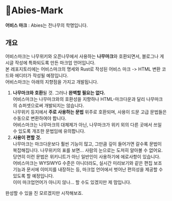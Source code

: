 # 🌲Abies-Mark
**어비스 마크** : Abies는 전나무의 학명입니다.

## 개요
어비스마크는 나무위키와 오픈나무에서 사용하는 **나무마크**와 호환되면서, 블로그나 게시글 작성에 특화되도록 만든 마크업 언어입니다.  
본 레포지토리에는 어비스마크의 명세와 Rust로 작성된 어비스 마크 -> HTML 변환 코드와 에디터가 작성될 예정입니다.  
어비스마크는 아래의 지향점을 가지고 개발됩니다. 
1. **나무마크와 호환**될 것. 그러나 **완벽할 필요는 없다.**  
  어비스마크는 나무마크와의 호환성을 지향하나 HTML-마크다운과 달리 나무마크의 슈퍼셋으로써 개발되지는 않습니다.  
  나무위키 등지에서 **주로 사용하는 문법** 위주로 호환되며, 사용이 드문 고급 문법들은 수동으로 변환하여야 합니다.  
  어비스마크는 나무마크의 대체제가 아닌, 나무마크가 위키 외의 다른 곳에서 쓰일 수 있도록 개조한 문법임에 유의합니다.  
2. **사용이 편할 것.**  
  나무마크는 마크다운보다 훨씬 기능이 많고, 그만큼 깊이 들어가면 갈수록 문법이 복잡해집니다. 나무위키의 표를 보면... 사람의 눈으로는 도저히 알아볼 수 없어요. 당연히 이런 문법은 위키니트가 아닌 일반인이 사용하기에 에로사항이 있습니다.  
  어비스마크는 WYSIWYG 수준은 아니더라도, 실시간 미리보기와 같은 편집 보조 기능과 문서에 이미지를 내장하는 등, 마크업 언어에서 벗어난 편의성을 제공할 수 있도록 할 예정입니다.  
  이미 마크업언어가 아니지 않나... 할 수도 있겠지만 제 맘입니다.

완성할 수 있을 진 모르겠지만 시작해보죠.


